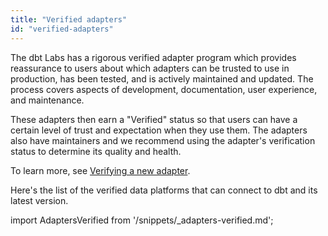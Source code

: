 ```yaml
---
title: "Verified adapters"
id: "verified-adapters"
---
```



The dbt Labs has a rigorous verified adapter program which provides reassurance to users about which adapters can be trusted to use in production, has been tested, and is actively maintained and updated. The process covers aspects of development, documentation, user experience, and maintenance. 

These adapters then earn a "Verified" status so that users can have a certain level of trust and expectation when they use them. The adapters also have maintainers and we recommend using the adapter's verification status to determine its quality and health.

To learn more, see [Verifying a new adapter](/guides/dbt-ecosystem/adapter-development/7-verifying-a-new-adapter).

Here's the list of the verified data platforms that can connect to dbt and its latest version.

import AdaptersVerified from '/snippets/_adapters-verified.md';

<AdaptersVerified />




